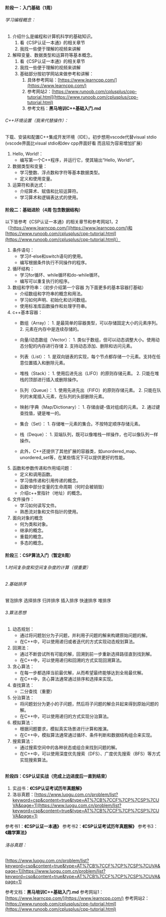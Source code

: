 #### 阶段一：入门基础（1周）
###### 学习编程概念：

1. 介绍什么是编程和计算机科学的基础知识。
   1. 看《CSP认证一本通》的相关章节
   2. 我找一些便于理解的视频来讲解
2. 解释变量、数据类型和运算符等基本概念。 
   1. 看《CSP认证一本通》的相关章节
   2. 我找一些便于理解的视频来讲解
   3. 基础部分按初学网站来做参考和讲解：
      1. 具体参考网站：[https://www.learncpp.com/](https://www.learncpp.com/)
      2. 参考网站2：[https://www.runoob.com/cplusplus/cpp-tutorial.html](https://www.runoob.com/cplusplus/cpp-tutorial.html)
      3. 参考文档：**黑马培训C++基础入门.md**

  
###### C++环境设置（我来代替操作）：
下载、安装和配置C++集成开发环境（IDE）。初步想用vscode代替visual stdio
(vscode界面比visual stdio和dev cpp界面好看 而且较为容易增加扩展）

1. Hello, World!：
   - 编写第一个C++程序，并运行它，使其输出“Hello, World!”。
2. 数据类型和变量：
   - 学习整数、浮点数和字符等基本数据类型。
   - 定义和使用变量。
3. 运算符和表达式：
   - 介绍算术、赋值和比较运算符。
   - 学习算术和逻辑表达式的使用。
#### 阶段二：基础进阶（4周  包含数据结构）
以下皆参考《CSP认证一本通》的相关章节和参考网站1，2（[https://www.learncpp.com/](https://www.learncpp.com/)和
[https://www.runoob.com/cplusplus/cpp-tutorial.html](https://www.runoob.com/cplusplus/cpp-tutorial.html)）

1. 条件语句：
   - 学习if-else和switch语句的使用。
   - 编写根据条件执行不同操作的程序。
2. 循环结构：
   - 学习for循环、while循环和do-while循环。
   - 编写可以重复执行的程序。
3. 数组和字符串：（初步介绍第一个容器 为下面更多的基本容器打基础）
   - 介绍数组和字符串的概念和用法。
   - 学习如何声明、初始化和访问数组。
   - 使用标准库函数操作和处理字符串。
4. c++基本容器：
   - 数组（Array）：
         1. 是最简单的容器类型，可以存储固定大小的元素序列。
         2. 元素在内存中是连续存储的。
   - 向量/动态数组（Vector）：
         1. 类似于数组，但可以动态调整大小。使用动态分配的内存进行存储
         2. 支持动态添加、删除和访问元素。
   - 列表（List）：
         1. 是双向链表的实现，每个节点都存储一个元素。支持在任意位置插入和删除元素。
   - 堆栈（Stack）：
         1. 使用后进先出（LIFO）的原则存储元素。
         2. 只能在堆栈的顶部进行插入或删除操作。
   - 队列（Queue）：
         1. 使用先进先出（FIFO）的原则存储元素。
         2. 只能在队列的末尾插入元素，在队列的头部删除元素。
   - 映射/字典（Map/Dictionary）：
         1. 存储由键-值对组成的元素。
         2. 通过键查找值，键是唯一的。
   - 集合（Set）：
         1. 存储唯一元素的集合。不按特定顺序存储元素。
   - 栈（Deque）：
         1. 双端队列，既可以像堆栈一样操作，也可以像队列一样操作。

   - 此外，C++还提供了其他扩展的容器类，如unordered_map、unordered_set等，在某些情况下可以提供更好的性能。
5. 函数和参数传递和作用域问题：
   - 定义和调用函数。
   - 学习值传递和引用传递的概念。
   - 函数中部分变量的生命周期（何时会被销毁）
   - 介绍c++里指针（地址）的概念。
6. 文件操作：
   - 学习如何读写文件。
   - 熟悉流对象和文件指针的使用。
7. 面向对象的概念
   - 何为类和对象。
   - 继承的概念。
   - 重载的概念。
   - 多态的概念。

#### 阶段三：CSP算法入门（暂定8周）

###### 1.时间复杂度和空间复杂度的计算（很重要）

###### 2.基础排序
冒泡排序
选择排序
归并排序
插入排序
快速排序
堆排序
###### 3.算法思想

   1. 动态规划：
      - 通过将问题划分为子问题，并利用子问题的解来构建原始问题的解。
      - 在C++中，可以使用递归或者迭代的方式实现动态规划算法。
   2. 回溯法：
      - 通过不断尝试所有可能的解，回溯到前一步重新选择路径直到找到解。
      - 在C++中，可以使用递归和回溯的方式实现回溯算法。
   3. 贪心算法：
      - 在每一步都选择当前最优解，从而希望最终能够达到全局最优解。
      - 在C++中，贪心算法通常通过排序和选择来实现。
   4. 查找算法：
      - 二分查找（重要）
   5. 分治算法：
      - 将问题划分为更小的子问题，然后将子问题的解合并起来得到原始问题的解。
      - 在C++中，可以使用递归的方式实现分治算法。
   6. 模拟算法：
      - 根据问题要求，模拟真实场景进行计算和推演。
      - 在C++中，模拟算法通常通过循环、条件判断和数据结构组合来实现。
   7. 搜索算法：
      - 通过搜索空间中的各种状态或组合来找到问题的解。
      - 在C++中，可以使用深度优先搜索（DFS）、广度优先搜索（BFS）等方式实现搜索算法。
###### 
#### 阶段四：CSP认证实战（完成上边进度后一直到结束）

1. 实战书：**《CSP认证考试历年真题解》**
2. 洛谷真题：[https://www.luogu.com.cn/problem/list?keyword=csp&content=true&type=AT%7CB%7CCF%7CP%7CSP%7CUVA&page=1](https://www.luogu.com.cn/problem/list?keyword=csp&content=true&type=AT%7CB%7CCF%7CP%7CSP%7CUVA&page=1)


参考书1：**《CSP认证一本通》**
参考书2：**《CSP认证考试历年真题解》**
参考书3：**《趣学算法》**
###### 洛谷真题：
[https://www.luogu.com.cn/problem/list?keyword=csp&content=true&type=AT%7CB%7CCF%7CP%7CSP%7CUVA&page=1](https://www.luogu.com.cn/problem/list?keyword=csp&content=true&type=AT%7CB%7CCF%7CP%7CSP%7CUVA&page=1)

参考文档：**黑马培训C++基础入门.md**
参考网站1：[https://www.learncpp.com/](https://www.learncpp.com/)
参考网站2：[https://www.runoob.com/cplusplus/cpp-tutorial.html](https://www.runoob.com/cplusplus/cpp-tutorial.html)





